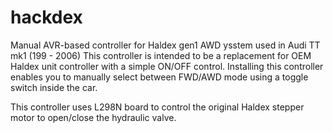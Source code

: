 # hackdex
Manual AVR-based controller for Haldex gen1 AWD ysstem used in Audi TT mk1 (199 - 2006)
This controller is intended to be a replacement for OEM Haldex unit controller with a simple ON/OFF control.
Installing this controller enables you to manually select between FWD/AWD mode using a toggle switch inside the car.

This controller uses L298N board to control the original Haldex stepper motor to open/close the hydraulic valve.
